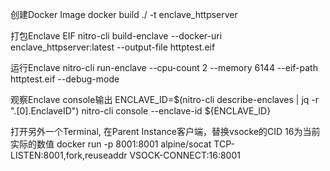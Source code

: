 创建Docker Image
docker build ./ -t enclave_httpserver

打包Enclave EIF
nitro-cli build-enclave --docker-uri enclave_httpserver:latest --output-file httptest.eif

运行Enclave
nitro-cli run-enclave --cpu-count 2 --memory 6144 --eif-path httptest.eif --debug-mode

观察Enclave console输出
ENCLAVE_ID=$(nitro-cli describe-enclaves | jq -r ".[0].EnclaveID")
nitro-cli console --enclave-id ${ENCLAVE_ID}

打开另外一个Terminal, 在Parent Instance客户端，替换vsocke的CID 16为当前实际的数值
docker run -p 8001:8001 alpine/socat TCP-LISTEN:8001,fork,reuseaddr VSOCK-CONNECT:16:8001

